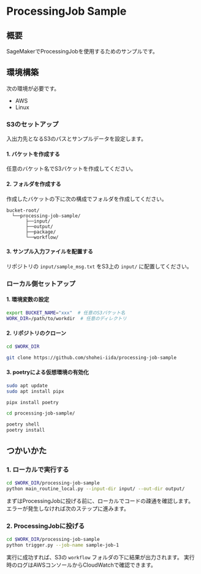 # ProcessingJob Sample

## 概要

SageMakerでProcessingJobを使用するためのサンプルです。

## 環境構築

次の環境が必要です。

- AWS
- Linux

### S3のセットアップ

入出力先となるS3のパスとサンプルデータを設定します。

#### 1. バケットを作成する

任意のバケット名でS3バケットを作成してください。

#### 2. フォルダを作成する

作成したバケットの下に次の構成でフォルダを作成してください。

```
bucket-root/
  └──processing-job-sample/
       ├──input/
       ├──output/
       ├──package/
       └──workflow/
```

#### 3. サンプル入力ファイルを配置する

リポジトリの `input/sample_msg.txt` をS3上の `input/` に配置してください。

### ローカル側セットアップ

#### 1. 環境変数の設定

```bash
export BUCKET_NAME="xxx"  # 任意のS3バケット名
WORK_DIR=/path/to/workdir  # 任意のディレクトリ
```

#### 2. リポジトリのクローン

```bash
cd $WORK_DIR
```

```bash
git clone https://github.com/shohei-iida/processing-job-sample
```

#### 3. poetryによる仮想環境の有効化

```bash
sudo apt update
sudo apt install pipx
```

```bash
pipx install poetry
```

```bash
cd processing-job-sample/
```

```bash
poetry shell
poetry install
```

## つかいかた

### 1. ローカルで実行する

```bash
cd $WORK_DIR/processing-job-sample
python main_routine_local.py --input-dir input/ --out-dir output/
```

まずはProcessingJobに投げる前に、ローカルでコードの疎通を確認します。
エラーが発生しなければ次のステップに進みます。

### 2. ProcessingJobに投げる

```bash
cd $WORK_DIR/processing-job-sample
python trigger.py --job-name sample-job-1
```

実行に成功すれば、S3の `workflow` フォルダの下に結果が出力されます。
実行時のログはAWSコンソールからCloudWatchで確認できます。
